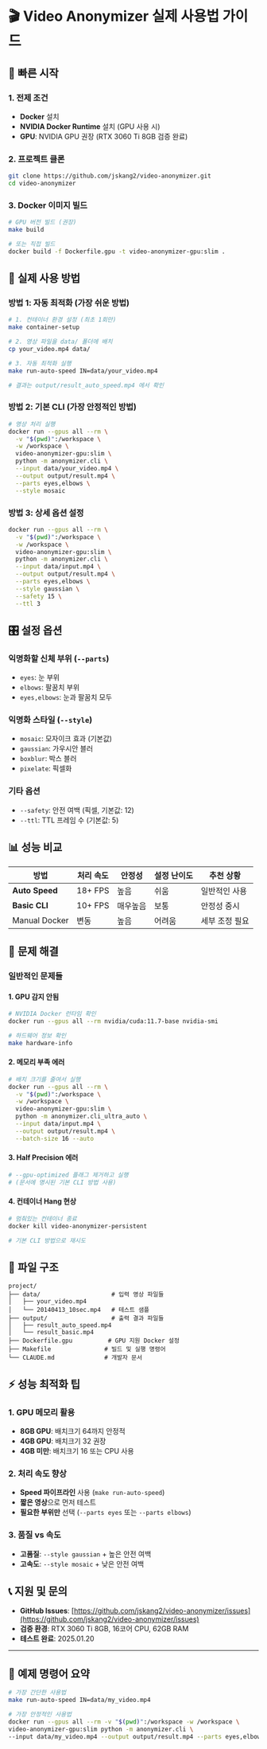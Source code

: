 # 🎬 Video Anonymizer 실제 사용법 가이드

## 🚀 빠른 시작

### 1. 전제 조건
- **Docker** 설치
- **NVIDIA Docker Runtime** 설치 (GPU 사용 시)
- **GPU**: NVIDIA GPU 권장 (RTX 3060 Ti 8GB 검증 완료)

### 2. 프로젝트 클론
```bash
git clone https://github.com/jskang2/video-anonymizer.git
cd video-anonymizer
```

### 3. Docker 이미지 빌드
```bash
# GPU 버전 빌드 (권장)
make build

# 또는 직접 빌드
docker build -f Dockerfile.gpu -t video-anonymizer-gpu:slim .
```

## 🎯 실제 사용 방법

### **방법 1: 자동 최적화 (가장 쉬운 방법)**

```bash
# 1. 컨테이너 환경 설정 (최초 1회만)
make container-setup

# 2. 영상 파일을 data/ 폴더에 배치
cp your_video.mp4 data/

# 3. 자동 최적화 실행
make run-auto-speed IN=data/your_video.mp4

# 결과는 output/result_auto_speed.mp4 에서 확인
```

### **방법 2: 기본 CLI (가장 안정적인 방법)**

```bash
# 영상 처리 실행
docker run --gpus all --rm \
  -v "$(pwd)":/workspace \
  -w /workspace \
  video-anonymizer-gpu:slim \
  python -m anonymizer.cli \
  --input data/your_video.mp4 \
  --output output/result.mp4 \
  --parts eyes,elbows \
  --style mosaic
```

### **방법 3: 상세 옵션 설정**

```bash
docker run --gpus all --rm \
  -v "$(pwd)":/workspace \
  -w /workspace \
  video-anonymizer-gpu:slim \
  python -m anonymizer.cli \
  --input data/input.mp4 \
  --output output/result.mp4 \
  --parts eyes,elbows \
  --style gaussian \
  --safety 15 \
  --ttl 3
```

## 🎛️ 설정 옵션

### 익명화할 신체 부위 (`--parts`)
- `eyes`: 눈 부위
- `elbows`: 팔꿈치 부위
- `eyes,elbows`: 눈과 팔꿈치 모두

### 익명화 스타일 (`--style`)
- `mosaic`: 모자이크 효과 (기본값)
- `gaussian`: 가우시안 블러
- `boxblur`: 박스 블러
- `pixelate`: 픽셀화

### 기타 옵션
- `--safety`: 안전 여백 (픽셀, 기본값: 12)
- `--ttl`: TTL 프레임 수 (기본값: 5)

## 📊 성능 비교

| 방법 | 처리 속도 | 안정성 | 설정 난이도 | 추천 상황 |
|------|----------|--------|-------------|-----------|
| **Auto Speed** | 18+ FPS | 높음 | 쉬움 | 일반적인 사용 |
| **Basic CLI** | 10+ FPS | 매우높음 | 보통 | 안정성 중시 |
| Manual Docker | 변동 | 높음 | 어려움 | 세부 조정 필요 |

## 🔧 문제 해결

### 일반적인 문제들

#### 1. GPU 감지 안됨
```bash
# NVIDIA Docker 런타임 확인
docker run --gpus all --rm nvidia/cuda:11.7-base nvidia-smi

# 하드웨어 정보 확인
make hardware-info
```

#### 2. 메모리 부족 에러
```bash
# 배치 크기를 줄여서 실행
docker run --gpus all --rm \
  -v "$(pwd)":/workspace \
  -w /workspace \
  video-anonymizer-gpu:slim \
  python -m anonymizer.cli_ultra_auto \
  --input data/input.mp4 \
  --output output/result.mp4 \
  --batch-size 16 --auto
```

#### 3. Half Precision 에러
```bash
# --gpu-optimized 플래그 제거하고 실행
# (문서에 명시된 기본 CLI 방법 사용)
```

#### 4. 컨테이너 Hang 현상
```bash
# 멈춰있는 컨테이너 종료
docker kill video-anonymizer-persistent

# 기본 CLI 방법으로 재시도
```

## 📁 파일 구조

```
project/
├── data/                    # 입력 영상 파일들
│   ├── your_video.mp4
│   └── 20140413_10sec.mp4   # 테스트 샘플
├── output/                  # 출력 결과 파일들
│   ├── result_auto_speed.mp4
│   └── result_basic.mp4
├── Dockerfile.gpu          # GPU 지원 Docker 설정
├── Makefile               # 빌드 및 실행 명령어
└── CLAUDE.md              # 개발자 문서
```

## ⚡ 성능 최적화 팁

### 1. GPU 메모리 활용
- **8GB GPU**: 배치크기 64까지 안정적
- **4GB GPU**: 배치크기 32 권장
- **4GB 미만**: 배치크기 16 또는 CPU 사용

### 2. 처리 속도 향상
- **Speed 파이프라인** 사용 (`make run-auto-speed`)
- **짧은 영상**으로 먼저 테스트
- **필요한 부위만** 선택 (`--parts eyes` 또는 `--parts elbows`)

### 3. 품질 vs 속도
- **고품질**: `--style gaussian` + 높은 안전 여백
- **고속도**: `--style mosaic` + 낮은 안전 여백

## 📞 지원 및 문의

- **GitHub Issues**: [https://github.com/jskang2/video-anonymizer/issues](https://github.com/jskang2/video-anonymizer/issues)
- **검증 환경**: RTX 3060 Ti 8GB, 16코어 CPU, 62GB RAM
- **테스트 완료**: 2025.01.20

---

## 📝 예제 명령어 요약

```bash
# 가장 간단한 사용법
make run-auto-speed IN=data/my_video.mp4

# 가장 안정적인 사용법  
docker run --gpus all --rm -v "$(pwd)":/workspace -w /workspace \
video-anonymizer-gpu:slim python -m anonymizer.cli \
--input data/my_video.mp4 --output output/result.mp4 --parts eyes,elbows --style mosaic
```